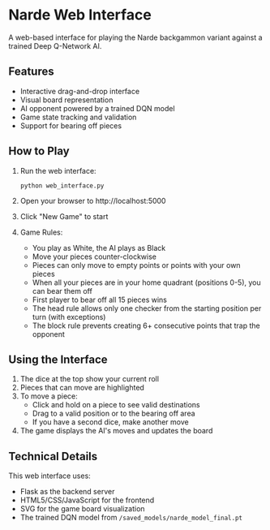 # Narde Web Interface

A web-based interface for playing the Narde backgammon variant against a trained Deep Q-Network AI.

## Features

- Interactive drag-and-drop interface
- Visual board representation
- AI opponent powered by a trained DQN model
- Game state tracking and validation
- Support for bearing off pieces

## How to Play

1. Run the web interface:
   ```
   python web_interface.py
   ```

2. Open your browser to http://localhost:5000

3. Click "New Game" to start

4. Game Rules:
   - You play as White, the AI plays as Black
   - Move your pieces counter-clockwise
   - Pieces can only move to empty points or points with your own pieces
   - When all your pieces are in your home quadrant (positions 0-5), you can bear them off
   - First player to bear off all 15 pieces wins
   - The head rule allows only one checker from the starting position per turn (with exceptions)
   - The block rule prevents creating 6+ consecutive points that trap the opponent

## Using the Interface

1. The dice at the top show your current roll
2. Pieces that can move are highlighted
3. To move a piece:
   - Click and hold on a piece to see valid destinations
   - Drag to a valid position or to the bearing off area
   - If you have a second dice, make another move
4. The game displays the AI's moves and updates the board

## Technical Details

This web interface uses:
- Flask as the backend server
- HTML5/CSS/JavaScript for the frontend
- SVG for the game board visualization
- The trained DQN model from `/saved_models/narde_model_final.pt`